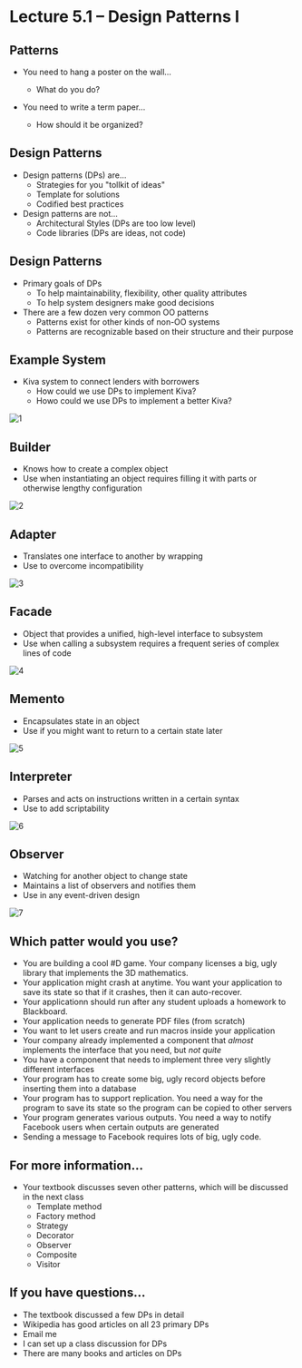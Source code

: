 # Lecture 5.1 – Design Patterns I

## Patterns
* You need to hang a poster on the wall...
    * What do you do?

* You need to write a term paper...
    * How should it be organized?

## Design Patterns
* Design patterns (DPs) are...
    * Strategies for you "tollkit of ideas"
    * Template for solutions
    * Codified best practices
* Design patterns are not...
    * Architectural Styles (DPs are too low level)
    * Code libraries (DPs are ideas, not code)

## Design Patterns
* Primary goals of DPs
    * To help maintainability, flexibility, other quality attributes
    * To help system designers make good decisions
* There are a few dozen very common OO patterns
    * Patterns exist for other kinds of non-OO systems
    * Patterns are recognizable based on their structure and their purpose

## Example System
* Kiva system to connect lenders with borrowers
    * How could we use DPs to implement Kiva?
    * Howo could we use DPs to implement a better Kiva?

![1](./images/52_1.png)

## Builder
* Knows how to create a complex object
* Use when instantiating an object requires filling it with parts or otherwise lengthy configuration

![2](./images/52_2.png)

## Adapter
* Translates one interface to another by wrapping
* Use to overcome incompatibility

![3](./images/52_3.png)

## Facade
* Object that provides a unified, high-level interface to subsystem
* Use when calling a subsystem requires a frequent series of complex lines of code

![4](./images/52_4.png)

## Memento
* Encapsulates state in an object
* Use if you might want to return to a certain state later

![5](./images/52_5.png)

## Interpreter 
* Parses and acts on instructions written in a certain syntax
* Use to add scriptability

![6](./images/52_6.png)

## Observer
* Watching for another object to change state
* Maintains a list of observers and notifies them
* Use in any event-driven design

![7](./images/52_7.png)

## Which patter would you use?
* You are building a cool #D game. Your company licenses a big, ugly library that implements the 3D mathematics.
* Your application might crash at anytime. You want your application to save its state so that if it crashes, then it can auto-recover.
* Your applicationn should run after any student uploads a homework to Blackboard.
* Your application needs to generate PDF files (from scratch)
* You want to let users create and run macros inside your application
* Your company already implemented a component that *almost* implements the interface that you need, but *not quite*
* You have a component that needs to implement three very slightly different interfaces
* Your program has to create some big, ugly record objects before inserting them into a database
* Your program has to support replication. You need a way for the program to save its state so the program can be copied to other servers
* Your program generates various outputs. You need a way to notify Facebook users when certain outputs are generated
* Sending a message to Facebook requires lots of big, ugly code.

## For more information...
* Your textbook discusses seven other patterns, which will be discussed in the next class
    * Template method
    * Factory method
    * Strategy
    * Decorator
    * Observer
    * Composite
    * Visitor

## If you have questions...
* The textbook discussed a few DPs in detail
* Wikipedia has good articles on all 23 primary DPs
* Email me
* I can set up a class discussion for DPs
* There are many books and articles on DPs










